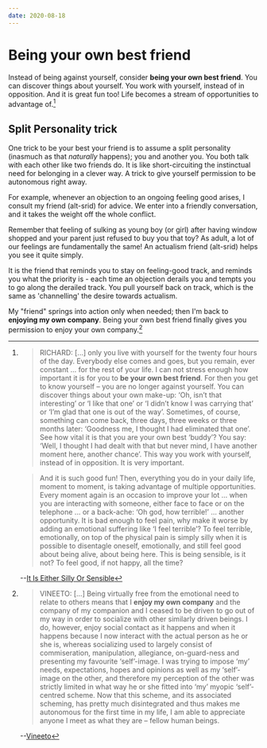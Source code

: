 ```yaml
---
date: 2020-08-18
---
```


# Being your own best friend

Instead of being against yourself, consider **being your own best friend**. You can discover things about yourself. You work with yourself, instead of in opposition. And it is great fun too! Life becomes a stream of opportunities to advantage of.[^bestfr]

## Split Personality trick

One trick to be your best your friend is to assume a split personality (inasmuch as that *naturally* happens); you and another you. You both talk with each other like two friends do. It is like short-circuiting the instinctual need for belonging in a clever way. A trick to give yourself permission to be autonomous right away.

For example, whenever an objection to an ongoing feeling good arises, I consult my friend (alt-srid) for advice. We enter into a friendly conversation, and it takes the weight off the whole conflict.

Remember that feeling of sulking as young boy (or girl) after having window shopped and your parent just refused to buy you that toy? As adult, a lot of our feelings are fundamentally the same! An actualism friend (alt-srid) helps you see it quite simply.

It is the friend that reminds you to stay on feeling-good track, and reminds you what the priority is - each time an objection derails you and tempts you to go along the derailed track. You pull yourself back on track, which is the same as 'channelling' the desire towards actualism.

My "friend" springs into action only when needed; then I'm back to **enjoying my own company**. Being your own best friend finally gives you permission to enjoy your own company.[^enjoy]

[^bestfr]:
    > RICHARD: [...] only you live with yourself for the twenty four hours of the day. Everybody else comes and goes, but you remain, ever constant ... for the rest of your life. I can not stress enough how important it is for you to **be your own best friend**. For then you get to know yourself – you are no longer against yourself. You can discover things about your own make-up: ‘Oh, isn’t that interesting’ or ‘I like that one’ or ‘I didn’t know I was carrying that’ or ‘I’m glad that one is out of the way’. Sometimes, of course, something can come back, three days, three weeks or three months later: ‘Goodness me, I thought I had eliminated that one’. See how vital it is that you are your own best ‘buddy’? You say: ‘Well, I thought I had dealt with that but never mind, I have another moment here, another chance’. This way you work with yourself, instead of in opposition. It is very important.

    > And it is such good fun! Then, everything you do in your daily life, moment to moment, is taking advantage of multiple opportunities. Every moment again is an occasion to improve your lot ... when you are interacting with someone, either face to face or on the telephone ... or a back-ache: ‘Oh god, how terrible!’ ... another opportunity. It is bad enough to feel pain, why make it worse by adding an emotional suffering like ‘I feel terrible’? To feel terrible, emotionally, on top of the physical pain is simply silly when it is possible to disentagle oneself, emotionally, and still feel good about being alive, about being here. This is being sensible, is it not? To feel good, if not happy, all the time?

    --[It Is Either Silly Or Sensible](http://www.actualfreedom.com.au/richard/audiotapeddialogues/sillyorsensible.htm)
    
[^enjoy]:
    > VINEETO: [...] Being virtually free from the emotional need to relate to others means that I **enjoy my own company** and the company of my companion and I ceased to be driven to go out of my way in order to socialize with other similarly driven beings. I do, however, enjoy social contact as it happens and when it happens because I now interact with the actual person as he or she is, whereas socializing used to largely consist of commiseration, manipulation, allegiance, on-guard-ness and presenting my favourite ‘self’-image. I was trying to impose ‘my’ needs, expectations, hopes and opinions as well as my ‘self’-image on the other, and therefore my perception of the other was strictly limited in what way he or she fitted into ‘my’ myopic ‘self’-centred scheme. Now that this scheme, and its associated scheming, has pretty much disintegrated and thus makes me autonomous for the first time in my life, I am able to appreciate anyone I meet as what they are – fellow human beings.
    
    --[Vineeto](http://actualfreedom.com.au/actualism/vineeto/list-af/gary-f.htm)